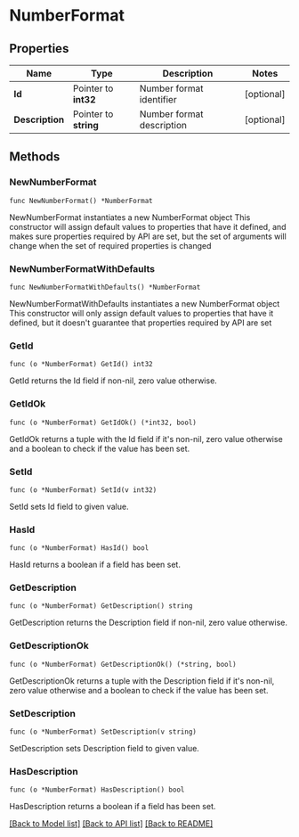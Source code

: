 # NumberFormat

## Properties

Name | Type | Description | Notes
------------ | ------------- | ------------- | -------------
**Id** | Pointer to **int32** | Number format identifier | [optional] 
**Description** | Pointer to **string** | Number format description | [optional] 

## Methods

### NewNumberFormat

`func NewNumberFormat() *NumberFormat`

NewNumberFormat instantiates a new NumberFormat object
This constructor will assign default values to properties that have it defined,
and makes sure properties required by API are set, but the set of arguments
will change when the set of required properties is changed

### NewNumberFormatWithDefaults

`func NewNumberFormatWithDefaults() *NumberFormat`

NewNumberFormatWithDefaults instantiates a new NumberFormat object
This constructor will only assign default values to properties that have it defined,
but it doesn't guarantee that properties required by API are set

### GetId

`func (o *NumberFormat) GetId() int32`

GetId returns the Id field if non-nil, zero value otherwise.

### GetIdOk

`func (o *NumberFormat) GetIdOk() (*int32, bool)`

GetIdOk returns a tuple with the Id field if it's non-nil, zero value otherwise
and a boolean to check if the value has been set.

### SetId

`func (o *NumberFormat) SetId(v int32)`

SetId sets Id field to given value.

### HasId

`func (o *NumberFormat) HasId() bool`

HasId returns a boolean if a field has been set.

### GetDescription

`func (o *NumberFormat) GetDescription() string`

GetDescription returns the Description field if non-nil, zero value otherwise.

### GetDescriptionOk

`func (o *NumberFormat) GetDescriptionOk() (*string, bool)`

GetDescriptionOk returns a tuple with the Description field if it's non-nil, zero value otherwise
and a boolean to check if the value has been set.

### SetDescription

`func (o *NumberFormat) SetDescription(v string)`

SetDescription sets Description field to given value.

### HasDescription

`func (o *NumberFormat) HasDescription() bool`

HasDescription returns a boolean if a field has been set.


[[Back to Model list]](../README.md#documentation-for-models) [[Back to API list]](../README.md#documentation-for-api-endpoints) [[Back to README]](../README.md)


